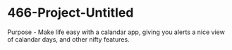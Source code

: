 # 466-Project-Untitled

Purpose - Make life easy with a calandar app, giving you alerts a nice view of calandar days, and other nifty features.
